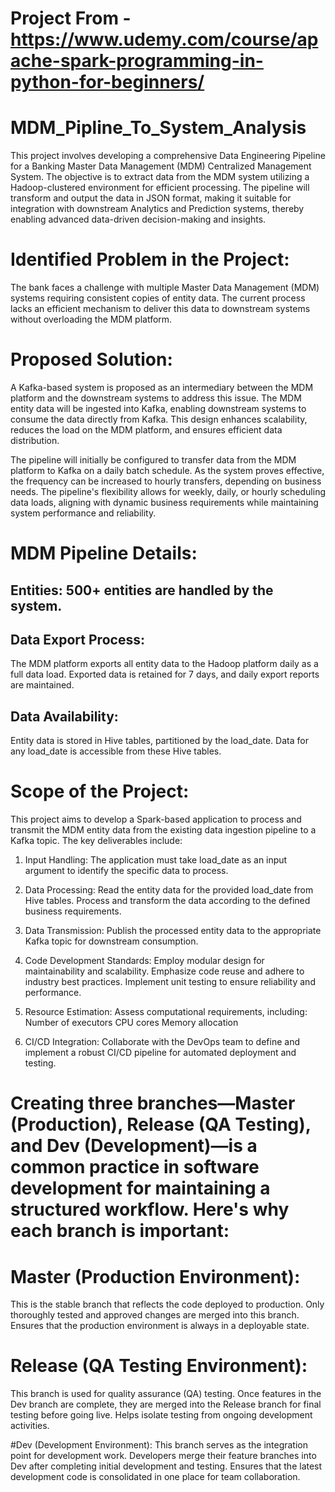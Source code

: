 # Project From - https://www.udemy.com/course/apache-spark-programming-in-python-for-beginners/
# MDM_Pipline_To_System_Analysis
This project involves developing a comprehensive Data Engineering Pipeline for a Banking Master Data Management (MDM) Centralized Management System. The objective is to extract data from the MDM system utilizing a Hadoop-clustered environment for efficient processing. The pipeline will transform and output the data in JSON format, making it suitable for integration with downstream Analytics and Prediction systems, thereby enabling advanced data-driven decision-making and insights.

# Identified Problem in the Project:
The bank faces a challenge with multiple Master Data Management (MDM) systems requiring consistent copies of entity data. The current process lacks an efficient mechanism to deliver this data to downstream systems without overloading the MDM platform.

# Proposed Solution:
A Kafka-based system is proposed as an intermediary between the MDM platform and the downstream systems to address this issue. The MDM entity data will be ingested into Kafka, enabling downstream systems to consume the data directly from Kafka. This design enhances scalability, reduces the load on the MDM platform, and ensures efficient data distribution.

The pipeline will initially be configured to transfer data from the MDM platform to Kafka on a daily batch schedule. As the system proves effective, the frequency can be increased to hourly transfers, depending on business needs. The pipeline's flexibility allows for weekly, daily, or hourly scheduling data loads, aligning with dynamic business requirements while maintaining system performance and reliability.

# MDM Pipeline Details:
## Entities: 500+ entities are handled by the system.
## Data Export Process:
The MDM platform exports all entity data to the Hadoop platform daily as a full data load.
Exported data is retained for 7 days, and daily export reports are maintained.
## Data Availability:
Entity data is stored in Hive tables, partitioned by the load_date.
Data for any load_date is accessible from these Hive tables.

# Scope of the Project:
This project aims to develop a Spark-based application to process and transmit the MDM entity data from the existing data ingestion pipeline to a Kafka topic. The key deliverables include:

1. Input Handling:
The application must take load_date as an input argument to identify the specific data to process.

2. Data Processing:
Read the entity data for the provided load_date from Hive tables.
Process and transform the data according to the defined business requirements.

3. Data Transmission:
Publish the processed entity data to the appropriate Kafka topic for downstream consumption.

4. Code Development Standards:
Employ modular design for maintainability and scalability.
Emphasize code reuse and adhere to industry best practices.
Implement unit testing to ensure reliability and performance.

5. Resource Estimation:
Assess computational requirements, including:
Number of executors
CPU cores
Memory allocation

6. CI/CD Integration:
Collaborate with the DevOps team to define and implement a robust CI/CD pipeline for automated deployment and testing.

# Creating three branches—Master (Production), Release (QA Testing), and Dev (Development)—is a common practice in software development for maintaining a structured workflow. Here's why each branch is important:

# Master (Production Environment):
This is the stable branch that reflects the code deployed to production.
Only thoroughly tested and approved changes are merged into this branch.
Ensures that the production environment is always in a deployable state.

# Release (QA Testing Environment): 
This branch is used for quality assurance (QA) testing.
Once features in the Dev branch are complete, they are merged into the Release branch for final testing before going live.
Helps isolate testing from ongoing development activities.

#Dev (Development Environment):
This branch serves as the integration point for development work.
Developers merge their feature branches into Dev after completing initial development and testing.
Ensures that the latest development code is consolidated in one place for team collaboration.



